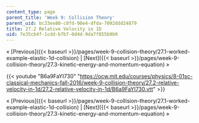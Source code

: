 ```yaml
---
content_type: page
parent_title: 'Week 9: Collision Theory'
parent_uid: bc33ee80-c8fd-90e4-dfda-7092ddd24879
title: 27.2 Relative Velocity in 1D
uid: 7e35cb4f-1cdd-b7b7-0d4d-9da7f855b9b9
---
```


« [Previous]({{< baseurl >}}/pages/week-9-collision-theory/27.1-worked-example-elastic-1d-collision) | [Next]({{< baseurl >}}/pages/week-9-collision-theory/27.3-kinetic-energy-and-momentum-equation) »

{{< youtube "B6a9FaYI730" "https://ocw.mit.edu/courses/physics/8-01sc-classical-mechanics-fall-2016/week-9-collision-theory/27.2-relative-velocity-in-1d/27.2-relative-velocity-in-1d/B6a9FaYI730.vtt" >}}

« [Previous]({{< baseurl >}}/pages/week-9-collision-theory/27.1-worked-example-elastic-1d-collision) | [Next]({{< baseurl >}}/pages/week-9-collision-theory/27.3-kinetic-energy-and-momentum-equation) »